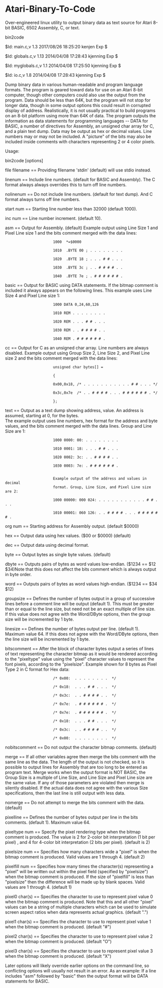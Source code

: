 # Atari-Binary-To-Code
Over-engineered linux utility to output binary data as text source for Atari 8-bit BASIC, 6502 Assembly, C, or text.

bin2code

$Id: main.c,v 1.3 2017/08/26 18:25:20 kenjen Exp $

$Id: globals.c,v 1.13 2014/04/08 17:28:43 kjenning Exp $

$Id: myglobals.c,v 1.1 2014/04/08 17:25:50 kjenning Exp $

$Id: io.c,v 1.8 2014/04/08 17:28:43 kjenning Exp $

Dump binary data in various human-readable and program language formats.  The 
program is geared toward data for use on an Atari 8-bit computer, though other
computers could also use the output from the program.  Data should be less 
than 64K, but the program will not stop for longer data, though in some output
options this could result in corrupted display of address.  Realistically, it 
is not usually practical to build programs on an 8-bit platform using more 
than 64K of data.
The program outputs the information as data statements for programming 
languages -- DATA for BASIC, a number of directives for Assembly, an unsigned 
char array for C, and a plain text dump.
Data may be output as hex or decimal values.  Line numbers may or may not be 
included. A "picture" of the bits may also be included inside comments with 
characters representing 2 or 4 color pixels.

Usage:

bin2code [options]

file          filename == Providing filename 'stdin' (default) will use stdio 
                          instead.

linenum                == Include line numbers. (default for BASIC and 
                          Assembly). The C format always always overrides this
                          to turn off line numbers.

nolinenum              == Do not include line numbers. (default for text 
                          dump).  And C format always turns off line numbers.

start              num == Starting line number less than 32000 (default 1000).

inc                num == Line number increment. (default 10).

asm                    == Output for Assembly. (default) Example output using 
                          Line Size 1 and Pixel Line size 1 and the bits 
                          comment merged with the data lines:
                          
                          1000  *=$0000
                          
                          1010  .BYTE 00 ; . . . . . . . . 
                          
                          1020  .BYTE 18 ; . . . # # . . . 
                          
                          1030  .BYTE 3c ; . . # # # # . . 
                          
                          1040  .BYTE 7e ; . # # # # # # . 

basic                  == Output for BASIC using DATA statements.  If the 
                          bitmap comment is included it always appears on the 
                          following lines.  This example uses Line Size 4 and 
                          Pixel Line size 1:
                          
                          1000 DATA 0,24,60,126
                          
                          1010 REM . . . . . . . . 
                          
                          1020 REM . . . # # . . . 
                          
                          1030 REM . . # # # # . . 
                          
                          1040 REM . # # # # # # . 

cc                     == Output for C as an unsigned char array. Line numbers
                          are always disabled. Example output using Group Size
                          2, Line Size 2, and Pixel Line size 2 and the bits 
                          comment merged with the data lines:
                          
                          unsigned char bytes[] =
                          
                          {
                          
                          0x00,0x18, /* . . . . . . . . . . . # # . . . */
                          
                          0x3c,0x7e  /* . . # # # # . . . # # # # # # . */

                          };

text                   == Output as a text dump showing address, value. An 
                          address is assumed, starting at 0, for the bytes.  
                          The example output uses line numbers, hex format for
                          the address and byte values, and the bits comment 
                          merged with the data lines.  Group and Line Size are
                          1:
                          
                          1000 0000: 00: . . . . . . . . 
                          
                          1010 0001: 18: . . . # # . . . 
                          
                          1020 0002: 3c: . . # # # # . . 
                          
                          1030 0003: 7e: . # # # # # # . 
                          
                          
                          Example output of the address and values in decimal 
                          format. Group, Line Size, and Pixel Line size are 2:
                          
                          1000 00000: 000 024: . . . . . . . . . . . # # . . .
                          
                          1010 00001: 060 126: . . # # # # . . . # # # # # # .
                          

org                num == Starting address for Assembly output. (default 
                          $0000)

hex                    == Output data using hex values. ($00 or $0000) 
                          (default)

dec                    == Output data using decimal format.

byte                   == Output bytes as single byte values. (default)

dbyte                  == Outputs pairs of bytes as word values low-endian. 
                          ($1234 == $12 $34)Note that this does not affect the
                          bits comment which is always output in byte order.

word                   == Outputs pairs of bytes as word values high-endian. 
                          ($1234 == $34 $12)

groupsize              == Defines the number of bytes output in a group of 
                          successive lines before a comment line will be 
                          output (default 1).  This must be greater than or 
                          equal to the line size, but need not be an exact 
                          multiple of line size.  If this value does not agree
                          with the Word/DByte options, then the group size 
                          will be incremented by 1 byte. 

linesize               == Defines the number of bytes output per line. 
                          (default 1). Maximum value 64.  If this does not 
                          agree with the Word/DByte options, then the line 
                          size will be incremented by 1 byte. 

bitscomment            == After the block of character bytes output a series 
                          of lines of text representing the character bitmap 
                          as it would be rendered according to the "pixeltype"
                          value using the "pixel" character values to 
                          represent the font pixels, according to the 
                          "pixelsize".
                          Example shown for 8 bytes as Pixel Type 2 in C 
                          format for Hex data:
                          
                          /* 0x00:  . . . . . . . .  */
                          
                          /* 0x18:  . . . # # . . .  */
                          
                          /* 0x3c:  . . # # # # . .  */
                          
                          /* 0x7e:  . # # # # # # .  */
                          
                          /* 0x7e:  . # # # # # # .  */
                          
                          /* 0x18:  . . . # # . . .  */
                          
                          /* 0x3c:  . . # # # # . .  */
                          
                          /* 0x00:  . . . . . . . .  */

nobitscomment          == Do not output the character bitmap comments. 
                          (default)

merge                  == If all other variables agree then merge the bits 
                          comment with the same line as the data. The length 
                          of the output is not checked, so it is possible to 
                          output lines for Assembly that are too long to be 
                          entered as program text.  Merge works when the 
                          output format is NOT BASIC, the Group Size is a 
                          multiple of Line Size, and Line Size and Pixel Line 
                          size are the same value.  If any of those parameters
                          are violated then merge is silently disabled. If the
                          actual data does not agree with the various Size 
                          specifications, then the last line is still output 
                          with less data.

nomerge                == Do not attempt to merge the bits comment with the 
                          data. (default)

pixelline              == Defines the number of bytes output per line in the 
                          bits comments. (default 1). Maximum value 64.

pixeltype          num == Specify the pixel rendering type when the bitmap 
                          comment is produced. The value is 2 for 2-color bit 
                          interpretation (1 bit per pixel) , and 4 for 4-color
                          bit interpretation (2 bits per pixel).  (default is 
                          2)

pixelsize          num == Specifies how many characters wide a "pixel" is when
                          the bitmap comment is produced. Valid values are 1 
                          through 4. (default 2)

pixelfill          num == Specifies how many times the character(s) 
                          representing a "pixel" will be written out within 
                          the pixel field (specified by "pixelsize") when the 
                          bitmap comment is produced.  If the size  of 
                          "pixelfill" is less than "pixelsize" then the 
                          difference will be made up by blank spaces. Valid 
                          values are 1 through 4. (default 1)

pixel0         char(s) == Specifies the character to use to represent pixel 
                          value 0 when the bitmap comment is produced. Note 
                          that this and all other "pixel" values can be a 
                          string of multiple characters which can be used to 
                          simulate screen aspect ratios when data represents 
                          actual graphics. (default ".")

pixel1         char(s) == Specifies the character to use to represent pixel 
                          value 1 when the bitmap comment is produced. 
                          (default "#")

pixel2         char(s) == Specifies the character to use to represent pixel 
                          value 2 when the bitmap comment is produced. 
                          (default "O")

pixel3         char(s) == Specifies the character to use to represent pixel 
                          value 3 when the bitmap comment is produced. 
                          (default "X")

Later options will likely override earlier options on the command line, so 
conflicting options will usually not result in an error. As an example: If a 
line includes "asm" followed by "basic" then the output format will be DATA 
statements for BASIC.

